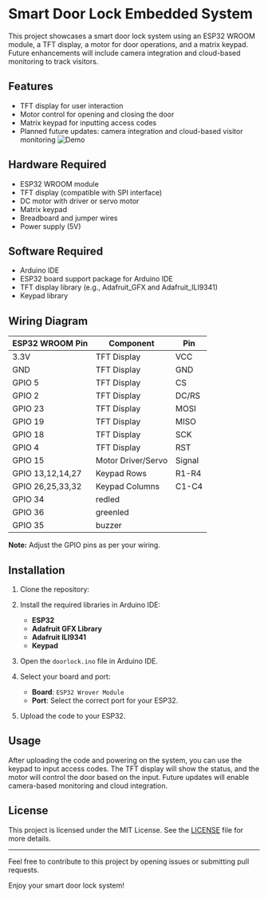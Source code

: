 # Smart Door Lock Embedded System

This project showcases a smart door lock system using an ESP32 WROOM module, a TFT display, a motor for door operations, and a matrix keypad. Future enhancements will include camera integration and cloud-based monitoring to track visitors.

## Features
- TFT display for user interaction
- Motor control for opening and closing the door
- Matrix keypad for inputting access codes
- Planned future updates: camera integration and cloud-based visitor monitoring
![Demo](./lock_sys.gif)
## Hardware Required
- ESP32 WROOM module
- TFT display (compatible with SPI interface)
- DC motor with driver or servo motor
- Matrix keypad
- Breadboard and jumper wires
- Power supply (5V)

## Software Required
- Arduino IDE
- ESP32 board support package for Arduino IDE
- TFT display library (e.g., Adafruit_GFX and Adafruit_ILI9341)
- Keypad library

## Wiring Diagram
| ESP32 WROOM Pin | Component         | Pin        |
| --------------- | ----------------- | ---------- |
| 3.3V            | TFT Display       | VCC        |
| GND             | TFT Display       | GND        |
| GPIO  5         | TFT Display       | CS         |
| GPIO  2         | TFT Display       | DC/RS      |
| GPIO 23         | TFT Display       | MOSI       |
| GPIO 19         | TFT Display       | MISO       |
| GPIO 18         | TFT Display       | SCK        |
| GPIO 4          | TFT Display       | RST        |
| GPIO 15         | Motor Driver/Servo| Signal     |
| GPIO 13,12,14,27| Keypad Rows       | R1-R4      |
| GPIO 26,25,33,32| Keypad Columns    | C1-C4      |
| GPIO  34        | redled            |            |
| GPIO  36        | greenled          |            |
| GPIO  35        | buzzer            |            |
**Note:** Adjust the GPIO pins as per your wiring.

## Installation
1. Clone the repository:

2. Install the required libraries in Arduino IDE:
    - **ESP32**
    - **Adafruit GFX Library**
    - **Adafruit ILI9341**
    - **Keypad**

3. Open the `doorlock.ino` file in Arduino IDE.

4. Select your board and port:
    - **Board**: `ESP32 Wrover Module`
    - **Port**: Select the correct port for your ESP32.

5. Upload the code to your ESP32.

## Usage
After uploading the code and powering on the system, you can use the keypad to input access codes. The TFT display will show the status, and the motor will control the door based on the input. Future updates will enable camera-based monitoring and cloud integration.

## License
This project is licensed under the MIT License. See the [LICENSE](LICENSE) file for more details.

---

Feel free to contribute to this project by opening issues or submitting pull requests.

Enjoy your smart door lock system!
